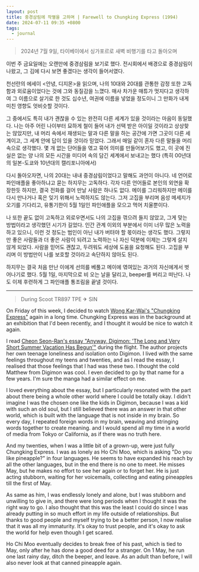 ```yaml
---
layout: post
title: 중경삼림에 작별을 고하며 | Farewell to Chungking Express (1994)
date: 2024-07-11 09:35 +0800
tags:
  - journal
---
```

> 2024년 7월 9일, 타이베이에서 싱가포르로 새벽 비행기를 타고 돌아오며

이번 주 금요일에는 오랜만에 중경삼림을 보기로 했다. 전시회에서 배경으로 중경삼림이 나왔고, 그 김에 다시 보면 좋겠다는 생각이 들어서였다.

천선란의 에세이 <안녕, 디지몬>을 읽으며, 나의 10대와 20대를 관통한 감정 또한 고독함과 외로움이었다는 것에 그와 동질감을 느꼈다. 매사 차가운 매튜가 멋지다고 생각하여 그 이름으로 살기로 한 것도 십수년, 여권에 이름을 넣었을 정도이니 그 만화가 내게 미친 영향도 엇비슷할 것이다. 

그 중에서도 특히 내가 괜찮을 수 있는 완전히 다른 세계가 있을 것이라는 마음이 동일했다. 나는 아주 어린 나이부터 묘하게 철이 들어 내가 선택 받은 아이일 것이라고 상상핮는 않았지만, 내 머리 속에서 재생되는 말과 다른 말을 하는 공간에 가면 그곳이 다른 세계이고, 그 세계 안에 답이 있을 것이라 믿었다. 그래서 매일 같이 혼자 다른 말들을 머리 속으로 생각했다. 몇 개 없는 단어들을 엮고 묶어 의미를 만들어보기도 했고, 이 곳에 진실은 없는 양 나의 모든 시간을 미디어 속의 담긴 세계에서 보내고는 했다 (특히 00년대의 일본-도쿄와 10년대의 캘리포니아에서)

다시 돌아오자면, 나의 20대는 내내 중경삼림이었다고 말해도 과언이 아니다. 네 언어로 파인애플을 좋아하냐고 묻는 하지무는 고독하다. 각자 다른 언어들로 본인의 외연을 확장한듯 하지만, 결국 전화를 걸어 만날 사람은 하나도 없다. 메이를 그리워하지만 메이를 다시 만나거나 혹은 잊기 위해서 노력하지도 않는다. 그저 고집을 부리며 음성 메세지가 오기를 기다리고, 유통기한이 5월 1일인 파인애플을 모으고 먹어 치울뿐이다.

나 또한 끝도 없이 고독하고 외로우면서도 나의 고집을 꺾으려 들지 않았고, 그게 맞는 방법이라고 생각했던 시기가 길었다. 인간 관계 이외의 부분에서 이미 너무 많은 노력을 하고 있으니, 이런 것 정도는 범인이 아닌 내가 버텨야 할 몫이라는 생각도 했다. 그렇지만 좋은 사람들과 더 좋은 사람이 되려고 노력하는 나 자신 덕분에 이제는 그렇게 살지 않게 되었다. 사람을 믿어도 괜찮고, 두려워도 세상에 도움을 요청해도 된다. 고집을 부리며 이 방법만이 나를 보호할 것이라고 속단하지 않아도 된다.

하지무는 결국 처음 만난 이에게 선의를 베풀고 메이에 엮여있는 과거의 자신에게서 벗어나기로 했다. 5월 1일, 마지막으로 비 오는 날을 달리고, beeper를 버리고 떠난다. 나도 이제 후련하게 그 파인애플 통조림을 끝낼 것이다.

---

> During Scoot TR897 TPE ✈︎ SIN

On Friday of this week, I decided to watch [Wong Kar-Wai's "Chungking Express"](https://www.imdb.com/title/tt0109424/) again in a long time. Chungking Express was in the background at an exhibition that I'd been recently, and I thought it would be nice to watch it again.

I read [Cheon Seon-Ran's essay "Anyway, Digimon: 'The Long and Very Short Summer Vacation Has Begun'"](https://www.yes24.com/campaign/onlyCremaclub/onlyCremaclub.aspx?Seqno=221250) during the flight. The author projects her own teenage loneliness and isolation onto Digimon. I lived with the same feelings throughout my teens and twenties, and as I read the essay, I realised that those feelings that I had was these two. I thought the cold Matthew from Digimon was cool. I even decided to go by that name for a few years. I'm sure the manga had a similar effect on me.

I loved everything about the essay, but I particularly resonated with the part about there being a whole other world where I could be totally okay. I didn't imagine I was the chosen one like the kids in Digimon, because I was a kid with such an old soul, but I still believed there was an answer in that other world, which is built with the language that is not inside in my brain. So every day, I repeated foreign words in my brain, weaving and stringing words together to create meaning. and I would spend all my time in a world of media from Tokyo or California, as if there was no truth here.

And my twenties, when I was a little bit of a grown-up, were just fully Chungking Express. I was as lonely as Ho Chi Moo, which is asking "Do you like pineapple?" in four languages. He seems to have expanded his reach by all the other languages, but in the end there is no one to meet. He misses May, but he makes no effort to see her again or to forget her. He is just acting stubborn, waiting for her voicemails, collecting and eating pineapples till the first of May.

As same as him, I was endlessly lonely and alone, but I was stubborn and unwilling to give in, and there were long periods when I thought it was the right way to go. I also thought that this was the least I could do since I was already putting in so much effort in my life outside of relationships. But thanks to good people and myself trying to be a better person, I now realise that it was all my immaturity. It's okay to trust people, and it's okay to ask the world for help even though I get scared.

Ho Chi Moo eventually decides to break free of his past, which is tied to May, only after he has done a good deed for a stranger. On 1 May, he run one last rainy day, ditch the beeper, and leave. As an adult than before, I will also never look at that canned pineapple again.
